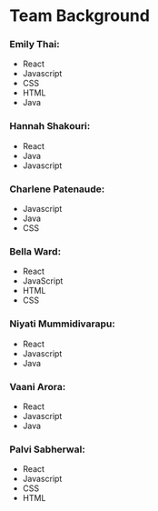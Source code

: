 # Team Background

### Emily Thai:
* React
* Javascript
* CSS
* HTML
* Java
  
### Hannah Shakouri:
* React
* Java
* Javascript

### Charlene Patenaude:
* Javascript
* Java
* CSS

### Bella Ward:
* React
* JavaScript
* HTML
* CSS

### Niyati Mummidivarapu:
* React
* Javascript
* Java

### Vaani Arora:
* React
* Javascript
* Java

### Palvi Sabherwal:
* React
* Javascript
* CSS
* HTML
